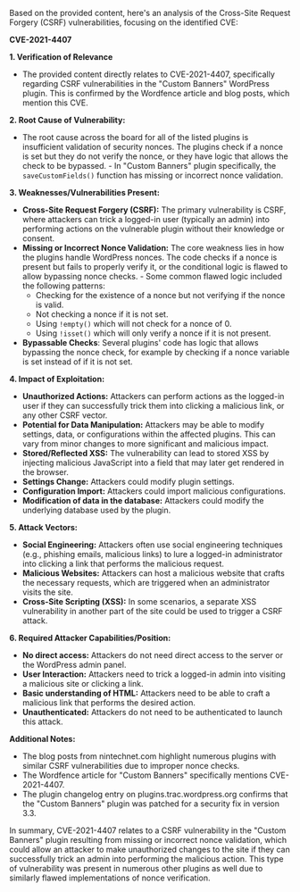 Based on the provided content, here's an analysis of the Cross-Site Request Forgery (CSRF) vulnerabilities, focusing on the identified CVE:

**CVE-2021-4407**

**1. Verification of Relevance**
   - The provided content directly relates to CVE-2021-4407, specifically regarding CSRF vulnerabilities in the "Custom Banners" WordPress plugin. This is confirmed by the Wordfence article and blog posts, which mention this CVE.

**2. Root Cause of Vulnerability:**
   - The root cause across the board for all of the listed plugins is insufficient validation of security nonces. The plugins check if a nonce is set but they do not verify the nonce, or they have logic that allows the check to be bypassed.
    - In "Custom Banners" plugin specifically, the `saveCustomFields()` function has missing or incorrect nonce validation.

**3. Weaknesses/Vulnerabilities Present:**
   - **Cross-Site Request Forgery (CSRF):**  The primary vulnerability is CSRF, where attackers can trick a logged-in user (typically an admin) into performing actions on the vulnerable plugin without their knowledge or consent.
   - **Missing or Incorrect Nonce Validation:** The core weakness lies in how the plugins handle WordPress nonces. The code checks if a nonce is present but fails to properly verify it, or the conditional logic is flawed to allow bypassing nonce checks.
    - Some common flawed logic included the following patterns:
        -   Checking for the existence of a nonce but not verifying if the nonce is valid.
        -   Not checking a nonce if it is not set.
        -   Using `!empty()` which will not check for a nonce of 0.
        -   Using `!isset()` which will only verify a nonce if it is not present.
   - **Bypassable Checks**: Several plugins' code has logic that allows bypassing the nonce check, for example by checking if a nonce variable is set instead of if it is not set.

**4. Impact of Exploitation:**
   - **Unauthorized Actions:** Attackers can perform actions as the logged-in user if they can successfully trick them into clicking a malicious link, or any other CSRF vector.
   - **Potential for Data Manipulation:** Attackers may be able to modify settings, data, or configurations within the affected plugins. This can vary from minor changes to more significant and malicious impact.
   - **Stored/Reflected XSS:** The vulnerability can lead to stored XSS by injecting malicious JavaScript into a field that may later get rendered in the browser.
   -  **Settings Change:** Attackers could modify plugin settings.
   - **Configuration Import:** Attackers could import malicious configurations.
   - **Modification of data in the database:** Attackers could modify the underlying database used by the plugin.

**5. Attack Vectors:**
   - **Social Engineering:** Attackers often use social engineering techniques (e.g., phishing emails, malicious links) to lure a logged-in administrator into clicking a link that performs the malicious request.
   - **Malicious Websites:** Attackers can host a malicious website that crafts the necessary requests, which are triggered when an administrator visits the site.
   - **Cross-Site Scripting (XSS):** In some scenarios, a separate XSS vulnerability in another part of the site could be used to trigger a CSRF attack.

**6. Required Attacker Capabilities/Position:**
   - **No direct access:**  Attackers do not need direct access to the server or the WordPress admin panel.
   - **User Interaction:** Attackers need to trick a logged-in admin into visiting a malicious site or clicking a link.
   - **Basic understanding of HTML:** Attackers need to be able to craft a malicious link that performs the desired action.
   - **Unauthenticated:** Attackers do not need to be authenticated to launch this attack.

**Additional Notes:**

*   The blog posts from nintechnet.com highlight numerous plugins with similar CSRF vulnerabilities due to improper nonce checks.
*   The Wordfence article for "Custom Banners" specifically mentions CVE-2021-4407.
*   The plugin changelog entry on plugins.trac.wordpress.org confirms that the "Custom Banners" plugin was patched for a security fix in version 3.3.

In summary, CVE-2021-4407 relates to a CSRF vulnerability in the "Custom Banners" plugin resulting from missing or incorrect nonce validation, which could allow an attacker to make unauthorized changes to the site if they can successfully trick an admin into performing the malicious action. This type of vulnerability was present in numerous other plugins as well due to similarly flawed implementations of nonce verification.